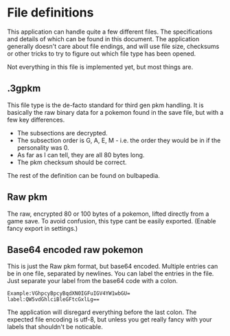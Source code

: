 File definitions
================
This application can handle quite a few different files. The specifications and details of which can be found in this document. The application generally doesn't care about file endings, and will use file size, checksums or other tricks to try to figure out which file type has been opened.

Not everything in this file is implemented yet, but most things are.

.3gpkm
------
This file type is the de-facto standard for third gen pkm handling. It is basically the raw binary data for a pokemon found in the save file, but with a few key differences.

* The subsections are decrypted.
* The subsection order is G, A, E, M - i.e. the order they would be in if the personality was 0.
* As far as I can tell, they are all 80 bytes long.
* The pkm checksum should be correct.

The rest of the definition can be found on bulbapedia.

Raw pkm
-------
The raw, encrypted 80 or 100 bytes of a pokemon, lifted directly from a game save. To avoid confusion, this type cant be easily exported. (Enable fancy export in settings.)

Base64 encoded raw pokemon
--------------------------
This is just the Raw pkm format, but base64 encoded. Multiple entries can be in one file, separated by newlines.
You can label the entries in the file. Just separate your label from the base64 code with a colon.

    Example:VGhpcyBpcyBqdXN0IGFuIGV4YW1wbGU=
    label:QW5vdGhlciBleGFtcGxlLg==

The application will disregard everything before the last colon. The expected file encoding is utf-8, but unless you get really fancy with your labels that shouldn't be noticable.